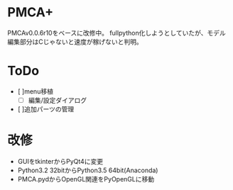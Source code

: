 # PMCA+
PMCAv0.0.6r10をベースに改修中。
fullpython化しようとしていたが、モデル編集部分はCじゃないと速度が稼げないと判明。

# ToDo
* [ ]menu移植
    - [ ] 編集/設定ダイアログ
* [ ]追加パーツの管理

# 改修
* GUIをtkinterからPyQt4に変更
* Python3.2 32bitからPython3.5 64bit(Anaconda)
* PMCA.pydからOpenGL関連をPyOpenGLに移動

